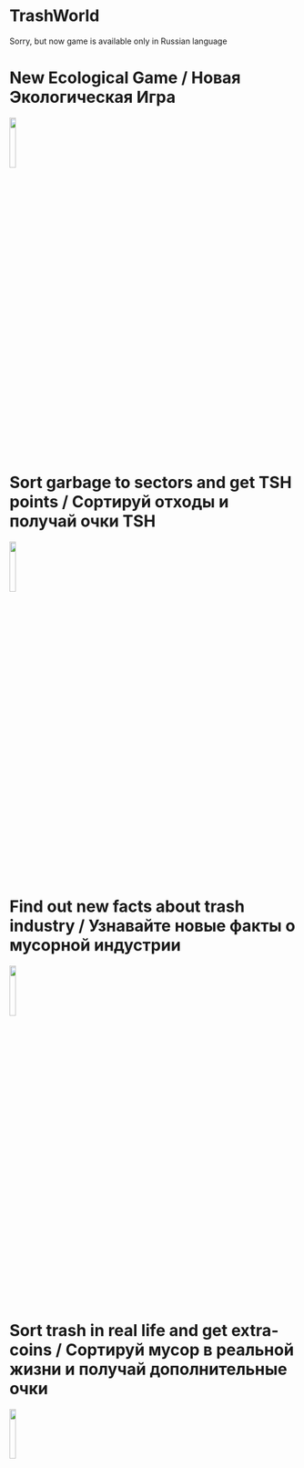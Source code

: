 # TrashWorld
  Sorry, but now game is available only in Russian language
# New Ecological Game / Новая Экологическая Игра
<img src="https://github.com/gleb270/TrashWorld/blob/master/Images/Main.jpg?raw=true" 
     width="15%"></img>
# Sort garbage to sectors and get TSH points / Сортируй отходы и получай очки TSH
<img src="https://github.com/gleb270/TrashWorld/blob/master/Images/Play.jpg?raw=true" 
     width="15%"></img>
# Find out new facts about trash industry / Узнавайте новые факты о мусорной индустрии   
<img src="https://github.com/gleb270/TrashWorld/blob/master/Images/Facts.jpg?raw=true" 
     width="15%"></img>
# Sort trash in real life and get extra-coins / Сортируй мусор в реальной жизни и получай дополнительные очки
<img src="https://camo.githubusercontent.com/c857b1164a49af955e86d17d045b9f30f2ef054b/68747470733a2f2f70702e757365726170692e636f6d2f633834373231382f763834373231383137392f34666438662f34456e44644f74643145302e6a7067"
     width="15%"></img>
